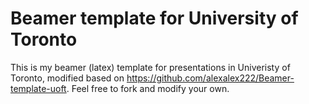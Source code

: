 # Beamer template for University of Toronto
This is my beamer (latex) template for presentations in Univeristy of Toronto, modified based on https://github.com/alexalex222/Beamer-template-uoft. 
Feel free to fork and modify your own.
